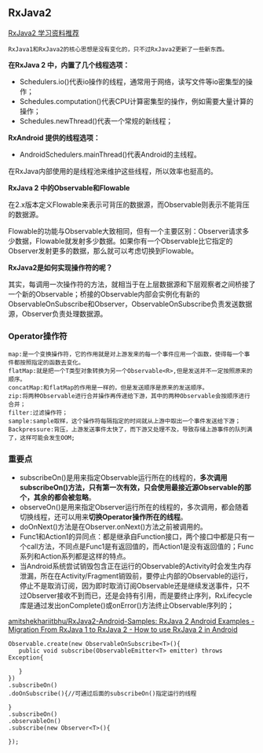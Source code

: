 ## RxJava2

[RxJava2 学习资料推荐](https://mp.weixin.qq.com/s?__biz=MzAxMTI4MTkwNQ==&mid=2650823932&idx=1&sn=198b18f2f9359e2eee1ffc8703d31905&chksm=80b78862b7c001741916c681d070ca3c1a58eef5632ea394797029d0335f312816afecf87e7d&mpshare=1&scene=1&srcid=0920pW30MFTgeQRTXaU1XVHo&pass_ticket=uMLfEXNPeBmNUcqpUjh7OOK0zDtImVzpV57XXtqVcvfn4qBdjiTIHoKa9HgQdfs%2F#rd)

	RxJava1和RxJava2的核心思想是没有变化的，只不过RxJava2更新了一些新东西。

**在RxJava 2 中，内置了几个线程选项：**

- Schedulers.io()代表io操作的线程，通常用于网络，读写文件等io密集型的操作；
- Schedules.computation()代表CPU计算密集型的操作，例如需要大量计算的操作；
- Schedules.newThread()代表一个常规的新线程；

**RxAndroid 提供的线程选项：**

- AndroidSchedulers.mainThread()代表Android的主线程。

在RxJava内部使用的是线程池来维护这些线程，所以效率也挺高的。

**RxJava 2 中的Observable和Flowable**

在2.x版本定义Flowable来表示可背压的数据源，而Observable则表示不能背压的数据源。

Flowable的功能与Observable大致相同，但有一个主要区别：Observer请求多少数据，Flowable就发射多少数据。如果你有一个Observable比它指定的Observer发射更多的数据，那么就可以考虑切换到Flowable。

**RxJava2是如何实现操作符的呢？**

其实，每调用一次操作符的方法，就相当于在上层数据源和下层观察者之间桥接了一个新的Observable；桥接的Observable内部会实例化有新的ObservableOnSubscribe和Observer，ObservableOnSubscribe负责发送数据源，Observer负责处理数据源。

### Operator操作符
	map:是一个变换操作符，它的作用就是对上游发来的每一个事件应用一个函数，使得每一个事件都按照指定的函数去变化。
	flatMap:就是把一个T类型对象转换为另一个Observable<R>,但是发送并不一定按照原来的顺序。
	concatMap:和flatMap的作用是一样的，但是发送顺序是原来的发送顺序。
	zip:将两种Observable进行合并操作再传递给下游，其中的两种Observable会按顺序进行合并；
	filter:过滤操作符；
	sample:sample取样，这个操作符每隔指定的时间就从上游中取出一个事件发送给下游；
	Backpressure:背压，上游发送事件太快了，而下游又处理不及，导致存储上游事件的队列满了，这样可能会发生OOM;

### 重要点

- subscribeOn()是用来指定Observable运行所在的线程的，**多次调用subscribeOn()方法，只有第一次有效，只会使用最接近源Observable的那个，其余的都会被忽略**。
- observeOn()是用来指定Observer运行所在的线程的，多次调用，都会随着切换线程，还可以用来**切换Operator操作所在的线程**。
- doOnNext()方法是在Observer.onNext()方法之前被调用的。
- Func1和Action1的异同点：都是继承自Function接口，两个接口中都是只有一个call方法，不同点是Func1是有返回值的，而Action1是没有返回值的；Func系列和Action系列都是这样的特点。
- 当Android系统尝试销毁包含正在运行的Observable的Activity时会发生内存泄漏，所在在Activity/Fragment销毁前，要停止内部的Observable的运行，停止不是取消订阅，因为即时取消订阅Observable还是继续发送事件，只不过Observer接收不到而已，还是会持有引用，而是要终止序列，RxLifecycle库是通过发出onComplete()或onError()方法终止Observable序列的；

[amitshekhariitbhu/RxJava2\-Android\-Samples: RxJava 2 Android Examples \- Migration From RxJava 1 to RxJava 2 \- How to use RxJava 2 in Android](https://github.com/amitshekhariitbhu/RxJava2-Android-Samples)


	Observable.create(new ObservableOnSubscribe<T>(){
       public void subscribe(ObservableEmitter<T> emitter) throws Exception{

       }
	})
	.subscribeOn()
	.doOnSubscribe(){//可通过后面的subscribeOn()指定运行的线程

	}
	.subscribeOn()
	.observableOn()
	.subscribe(new Observer<T>(){

	});